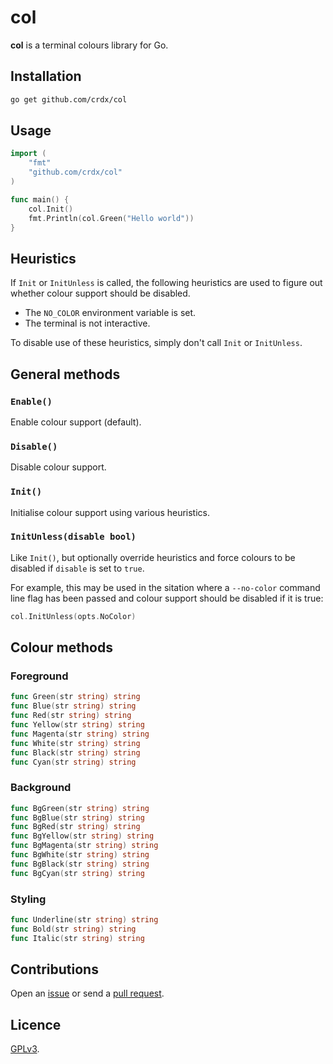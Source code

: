 # col

**col** is a terminal colours library for Go.

## Installation

```sh
go get github.com/crdx/col
```

## Usage

```go
import (
    "fmt"
    "github.com/crdx/col"
)

func main() {
    col.Init()
    fmt.Println(col.Green("Hello world"))
}
```

## Heuristics

If `Init` or `InitUnless` is called, the following heuristics are used to figure out whether colour support should be disabled.

- The `NO_COLOR` environment variable is set.
- The terminal is not interactive.

To disable use of these heuristics, simply don't call `Init` or `InitUnless`.

## General methods

### `Enable()`

Enable colour support (default).

### `Disable()`

Disable colour support.

### `Init()`

Initialise colour support using various heuristics.

### `InitUnless(disable bool)`

Like `Init()`, but optionally override heuristics and force colours to be disabled if `disable` is set to `true`.

For example, this may be used in the sitation where a `--no-color` command line flag has been passed and colour support should be disabled if it is true:

```go
col.InitUnless(opts.NoColor)
```

## Colour methods

### Foreground

```go
func Green(str string) string
func Blue(str string) string
func Red(str string) string
func Yellow(str string) string
func Magenta(str string) string
func White(str string) string
func Black(str string) string
func Cyan(str string) string
```

### Background

```go
func BgGreen(str string) string
func BgBlue(str string) string
func BgRed(str string) string
func BgYellow(str string) string
func BgMagenta(str string) string
func BgWhite(str string) string
func BgBlack(str string) string
func BgCyan(str string) string
```

### Styling

```go
func Underline(str string) string
func Bold(str string) string
func Italic(str string) string
```

## Contributions

Open an [issue](https://github.com/crdx/col/issues) or send a [pull request](https://github.com/crdx/col/pulls).

## Licence

[GPLv3](LICENCE).
